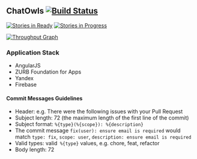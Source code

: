## ChatOwls [![Build Status](https://drone.io/github.com/HackOwls/chatowls/status.png)](https://drone.io/github.com/HackOwls/chatowls/latest)


[![Stories in Ready](https://badge.waffle.io/HackOwls/chatowls.png?label=ready&title=Ready)](https://waffle.io/HackOwls/chatowls)
[![Stories in Progress](https://badge.waffle.io/HackOwls/chatowls.png?label=doing&title=Doing)](https://waffle.io/HackOwls/chatowls)

[![Throughput Graph](https://graphs.waffle.io/HackOwls/chatowls/throughput.svg)](https://waffle.io/HackOwls/chatowls/metrics)

### Application Stack
- AngularJS
- ZURB Foundation for Apps
- Yandex
- Firebase

#### Commit Messages Guidelines
- Header: e.g. There were the following issues with your Pull Request
- Subject length: 72 (the maximum length of the first line of the commit)
- Subject format: `%{type}(%{scope}): %{description}`
- The commit message `fix(user): ensure email is required` would match `type: fix`, `scope: user`, `description: ensure email is required`
- Valid types: valid` %{type}` values, e.g. chore, feat, refactor
- Body length: 72
